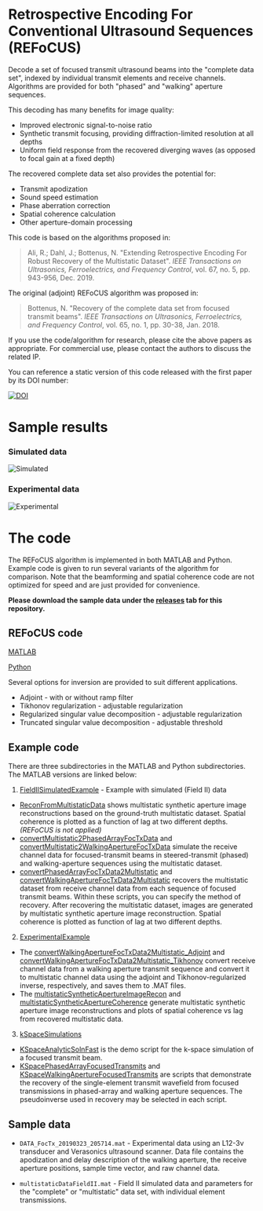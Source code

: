 # Retrospective Encoding For Conventional Ultrasound Sequences (REFoCUS)

Decode a set of focused transmit ultrasound beams into the "complete data set", indexed by individual transmit elements and receive channels. Algorithms are provided for both "phased" and "walking" aperture sequences.

This decoding has many benefits for image quality:
* Improved electronic signal-to-noise ratio
* Synthetic transmit focusing, providing diffraction-limited resolution at all depths
* Uniform field response from the recovered diverging waves (as opposed to focal gain at a fixed depth)

The recovered complete data set also provides the potential for:
* Transmit apodization
* Sound speed estimation
* Phase aberration correction
* Spatial coherence calculation
* Other aperture-domain processing

This code is based on the algorithms proposed in:

> Ali, R.; Dahl, J.; Bottenus, N. "Extending Retrospective Encoding For Robust Recovery of the Multistatic Dataset". *IEEE Transactions on Ultrasonics, Ferroelectrics, and Frequency Control*, vol. 67, no. 5, pp. 943-956, Dec. 2019.

The original (adjoint) REFoCUS algorithm was proposed in:

> Bottenus, N. "Recovery of the complete data set from focused transmit beams". *IEEE Transactions on Ultrasonics, Ferroelectrics, and Frequency Control*, vol. 65, no. 1, pp. 30-38, Jan. 2018.

If you use the code/algorithm for research, please cite the above papers as appropriate. For commercial use, please contact the authors to discuss the related IP.

You can reference a static version of this code released with the first paper by its DOI number:

[![DOI](https://zenodo.org/badge/DOI/10.5281/zenodo.3473561.svg)](https://doi.org/10.5281/zenodo.3473561)

# Sample results
### Simulated data

![Simulated](/simulated.png)

### Experimental data

![Experimental](/experimental.png)

# The code
The REFoCUS algorithm is implemented in both MATLAB and Python. Example code is given to run several variants of the algorithm for comparison. Note that the beamforming and spatial coherence code are not optimized for speed and are just provided for convenience.

**Please download the sample data under the [releases](https://github.com/nbottenus/REFoCUS/releases) tab for this repository.**

## REFoCUS code

[MATLAB](MATLAB/refocus/refocus_decode.m)

[Python](Python/refocus.py#L103)

Several options for inversion are provided to suit different applications.
* Adjoint - with or without ramp filter
* Tikhonov regularization - adjustable regularization
* Regularized singular value decomposition - adjustable regularization
* Truncated singular value decomposition - adjustable threshold

## Example code
There are three subdirectories in the MATLAB and Python subdirectories. The MATLAB versions are linked below:
1. [FieldIISimulatedExample](MATLAB/FieldIISimulatedExample) - Example with simulated (Field II) data
  * [ReconFromMultistaticData](MATLAB/FieldIISimulatedExample/ReconFromMultistaticData.m) shows multistatic synthetic aperture image reconstructions based on the ground-truth multistatic dataset. Spatial coherence is plotted as a function of lag at two different depths. *(REFoCUS is not applied)*
  * [convertMultistatic2PhasedArrayFocTxData](MATLAB/FieldIISimulatedExample/convertMultistatic2PhasedArrayFocTxData.m) and [convertMultistatic2WalkingApertureFocTxData](MATLAB/FieldIISimulatedExample/convertMultistatic2WalkingApertureFocTxData.m) simulate the receive channel data for focused-transmit beams in steered-transmit (phased) and walking-aperture sequences using the multistatic dataset.
  * [convertPhasedArrayFocTxData2Multistatic](MATLAB/FieldIISimulatedExample/convertPhasedArrayFocTxData2Multistatic.m) and [convertWalkingApertureFocTxData2Multistatic](MATLAB/FieldIISimulatedExample/convertWalkingApertureFocTxData2Multistatic.m) recovers the multistatic dataset from receive channel data from each sequence of focused transmit beams. Within these scripts, you can specify the method of recovery. After recovering the multistatic dataset, images are generated by multistatic synthetic aperture image reconstruction. Spatial coherence is plotted as function of lag at two different depths.

2. [ExperimentalExample](MATLAB/ExperimentalExample)
  * The [convertWalkingApertureFocTxData2Multistatic_Adjoint](MATLAB/ExperimentalExample/convertWalkingApertureFocTxData2Multistatic_Adjoint.m) and [convertWalkingApertureFocTxData2Multistatic_Tikhonov](MATLAB/ExperimentalExample/convertWalkingApertureFocTxData2Multistatic_Tikhonov.m) convert receive channel data from a walking aperture transmit sequence and convert it to multistatic channel data using the adjoint and Tikhonov-regularized inverse, respectively, and saves them to .MAT files.
  * The [multistaticSyntheticApertureImageRecon](MATLAB/ExperimentalExample/multistaticSyntheticApertureImageRecon.m) and [multistaticSyntheticApertureCoherence](MATLAB/ExperimentalExample/multistaticSyntheticApertureCoherence.m) generate multistatic synthetic aperture image reconstructions and plots of spatial coherence vs lag from recovered multistatic data. 

3. [kSpaceSimulations](MATLAB/kSpaceSimulations)
  * [KSpaceAnalyticSolnFast](MATLAB/kSpaceSimulations/KSpaceAnalyticSolnFast.m) is the demo script for the k-space simulation of a focused transmit beam.
  * [KSpacePhasedArrayFocusedTransmits](MATLAB/kSpaceSimulations/KSpacePhasedArrayFocusedTransmits.m) and [KSpaceWalkingApertureFocusedTransmits](MATLAB/kSpaceSimulations/KSpaceWalkingApertureFocusedTransmits.m) are scripts that demonstrate the recovery of the single-element transmit wavefield from focused transmissions in phased-array and walking aperture sequences. The pseudoinverse used in recovery may be selected in each script.
  
## Sample data

* `DATA_FocTx_20190323_205714.mat` - Experimental data using an L12-3v transducer and Verasonics ultrasound scanner. Data file contains the apodization and delay description of the walking aperture, the receive aperture positions, sample time vector, and raw channel data.

* `multistaticDataFieldII.mat` - Field II simulated data and parameters for the "complete" or "multistatic" data set, with individual element transmissions.
